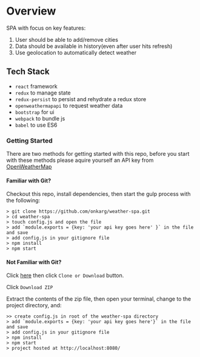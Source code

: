 # Overview

SPA with focus on key features:

1) User should be able to add/remove cities
2) Data should be available in history(even after user hits refresh)
3) Use geolocation to automatically detect weather

## Tech Stack
- `react` framework
- `redux` to manage state
- `redux-persist` to persist and rehydrate a redux store
- `openweathermapapi` to request weather data
- `bootstrap` for ui
- `webpack` to bundle js
- `babel` to use ES6

### Getting Started

There are two methods for getting started with this repo, before you start with these methods please aquire yourself an API key from [OpenWeatherMap](https://openweathermap.org/)


#### Familiar with Git?
Checkout this repo, install dependencies, then start the gulp process with the following:

```
> git clone https://github.com/onkarg/weather-spa.git
> cd weather-spa
> touch config.js and open the file
> add `module.exports = {key: 'your api key goes here' }` in the file and save
> add config.js in your gitignore file
> npm install
> npm start
```

#### Not Familiar with Git?
Click [here](https://github.com/onkarg/weather-spa.git) then click `Clone or Download` button.

Click `Download ZIP`

Extract the contents of the zip file, then open your terminal, change to the project directory, and:

```
>> create config.js in root of the weather-spa directory
> add `module.exports = {key: 'your api key goes here'}` in the file and save
> add config.js in your gitignore file
> npm install
> npm start
> project hosted at http://localhost:8080/
```